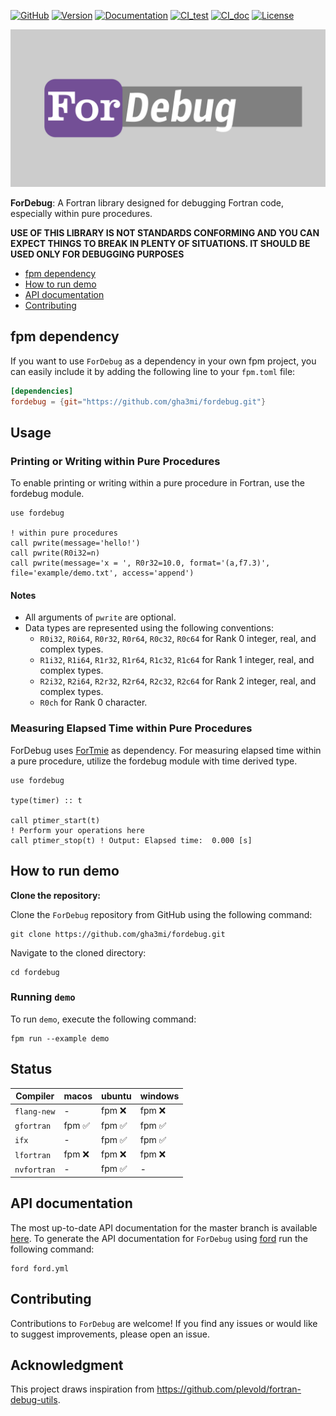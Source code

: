[![GitHub](https://img.shields.io/badge/GitHub-ForDebug-blue.svg?style=social&logo=github)](https://github.com/gha3mi/fordebug)
[![Version](https://img.shields.io/github/release/gha3mi/fordebug.svg)](https://github.com/gha3mi/fordebug/releases/latest)
[![Documentation](https://img.shields.io/badge/ford-Documentation%20-blueviolet.svg)](https://gha3mi.github.io/fordebug/)
[![CI_test](https://github.com/gha3mi/fordebug/actions/workflows/CI_test.yml/badge.svg)](https://github.com/gha3mi/fordebug/actions/workflows/CI_test.yml)
[![CI_doc](https://github.com/gha3mi/fordebug/actions/workflows/CI_doc.yml/badge.svg)](https://github.com/gha3mi/fordebug/actions/workflows/CI_doc.yml) 
[![License](https://img.shields.io/github/license/gha3mi/fordebug?color=green)](https://github.com/gha3mi/fordebug/blob/main/LICENSE)

<img alt="ForDebug" src="https://github.com/gha3mi/fordebug/raw/main/media/logo.png" width="750">

**ForDebug**: A Fortran library designed for debugging Fortran code, especially within pure procedures.

**USE OF THIS LIBRARY IS NOT STANDARDS CONFORMING AND YOU CAN EXPECT THINGS TO BREAK IN PLENTY OF SITUATIONS. IT SHOULD BE USED ONLY FOR DEBUGGING PURPOSES**



- [fpm dependency](#fpm-dependency)
- [How to run demo](#how-to-run-demo)
- [API documentation](#api-documentation)
- [Contributing](#contributing)

## fpm dependency

If you want to use `ForDebug` as a dependency in your own fpm project,
you can easily include it by adding the following line to your `fpm.toml` file:

```toml
[dependencies]
fordebug = {git="https://github.com/gha3mi/fordebug.git"}
```

## Usage

### Printing or Writing within Pure Procedures

To enable printing or writing within a pure procedure in Fortran, use the fordebug module.

```Fortran
use fordebug

! within pure procedures
call pwrite(message='hello!')
call pwrite(R0i32=n)
call pwrite(message='x = ', R0r32=10.0, format='(a,f7.3)', file='example/demo.txt', access='append')
```
#### Notes

- All arguments of `pwrite` are optional.
- Data types are represented using the following conventions:
  - `R0i32`, `R0i64`, `R0r32`, `R0r64`, `R0c32`, `R0c64` for Rank 0 integer, real, and complex types.
  - `R1i32`, `R1i64`, `R1r32`, `R1r64`, `R1c32`, `R1c64` for Rank 1 integer, real, and complex types.
  - `R2i32`, `R2i64`, `R2r32`, `R2r64`, `R2c32`, `R2c64` for Rank 2 integer, real, and complex types.
  - `R0ch` for Rank 0 character.


### Measuring Elapsed Time within Pure Procedures

ForDebug uses [ForTmie](https://github.com/gha3mi/fortime) as dependency. For measuring elapsed time within a pure procedure, utilize the fordebug module with time derived type.

```Fortran
use fordebug

type(timer) :: t

call ptimer_start(t)
! Perform your operations here
call ptimer_stop(t) ! Output: Elapsed time:  0.000 [s]
```

## How to run demo

**Clone the repository:**

Clone the `ForDebug` repository from GitHub using the following command:


```shell
git clone https://github.com/gha3mi/fordebug.git
```

Navigate to the cloned directory:

```shell
cd fordebug
```

### Running `demo`

To run `demo`, execute the following command:

```shell
fpm run --example demo
```

## Status

<!-- STATUS:setup-fortran-conda:START -->
| Compiler   | macos | ubuntu | windows |
|------------|----------------------|----------------------|----------------------|
| `flang-new` | - | fpm ❌ | fpm ❌ |
| `gfortran` | fpm ✅ | fpm ✅ | fpm ✅ |
| `ifx` | - | fpm ✅ | fpm ✅ |
| `lfortran` | fpm ❌ | fpm ❌ | fpm ❌ |
| `nvfortran` | - | fpm ✅ | - |
<!-- STATUS:setup-fortran-conda:END -->

## API documentation

The most up-to-date API documentation for the master branch is available
[here](https://gha3mi.github.io/fordebug/).
To generate the API documentation for `ForDebug` using
[ford](https://github.com/Fortran-FOSS-Programmers/ford) run the following
command:

```shell
ford ford.yml
```

## Contributing

Contributions to `ForDebug` are welcome!
If you find any issues or would like to suggest improvements, please open an issue.

## Acknowledgment

This project draws inspiration from https://github.com/plevold/fortran-debug-utils.
